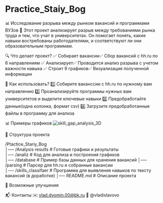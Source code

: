 # Practice_Staiy_Bog
📊 Исследование разрыва между рынком вакансий и программами ВУЗов
🚀 Этот проект анализирует разрыв между требованиями рынка труда и тем, что учат в университетах. 
Он помогает понять, какие навыки востребованы работодателями, и  соответствуют ли они образовательным программам.

🔍 Что делает проект?
✅ Собирает вакансии✅ Сбор вакансий с hh.ru по 6 направлениям
✅ Анализирует✅ Проводится анализ разрыва с учетом важности навыка
✅ Строит 9 графиков✅ Визуализация полученной информации

📌 Как использовать?
1️⃣ Собирите ваканссии с hh.ru по нужному вам направлению
2️⃣ Проанализируйте программы нужных вам университетов и выделите ключевые навыки
3️⃣ Предобработайте данные(одна колонка, формат csv)
4️⃣ Загрузите предобработанные файлы в программу для анализа


📊 Примеры графиков
![skill_gap_analysis_3D](https://github.com/user-attachments/assets/4930ed59-3f91-4962-b859-1ac49475e6e8)



📂 Структура проекта

/Ptactice_Stariy_Bog  
│── /Analysis results          # Готовые графики и результаты  
│── /analiz                    # Код для анализа и построения графиков  
│── /database                  # Пример базы данных для хранения вакансий
│── /parsing                   # Парсер для hh.ru и собранные вакансии  
│── /skills_classifaer         # Программа для выявления навыков по тексту вакансий (в доработке)
│── README.md                  # Описание проекта   

 
🔮 Возможные улучшения


📬 Контакты
✉️ vlad.dyomin.00@bk.ru
💼 @vladislavovo
